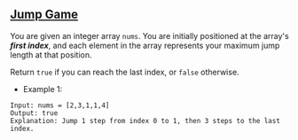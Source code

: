 ## [Jump Game](https://leetcode.com/problems/jump-game/)

You are given an integer array `nums`. You are initially positioned at the array's ***first index***, and each element in the array represents your maximum jump length at that position.

Return `true` if you can reach the last index, or `false` otherwise.



- Example 1:
```
Input: nums = [2,3,1,1,4]
Output: true
Explanation: Jump 1 step from index 0 to 1, then 3 steps to the last index.
```
